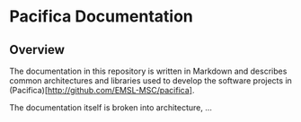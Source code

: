 # Pacifica Documentation

## Overview

The documentation in this repository is written in Markdown and
describes common architectures and libraries used to develop the
software projects in (Pacifica)[http://github.com/EMSL-MSC/pacifica].

The documentation itself is broken into architecture, ...
